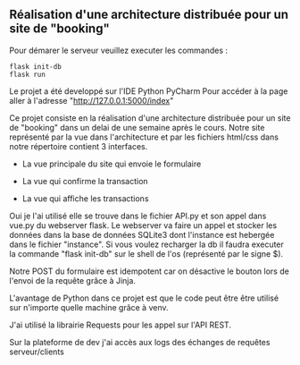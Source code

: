 ## Réalisation d'une architecture distribuée pour un site de "booking"


Pour démarer le serveur veuillez executer les commandes : 
```
flask init-db  
flask run
```
Le projet a été developpé sur l'IDE Python PyCharm
Pour accéder à la page aller à l'adresse "http://127.0.0.1:5000/index"

Ce projet consiste en la réalisation d'une architecture distribuée pour un site de "booking" dans un delai de une semaine après le cours.
Notre site représenté par la vue dans l'architecture et par les fichiers html/css dans notre répertoire contient 3 interfaces.

- La vue principale du site qui envoie le formulaire 

- La vue qui confirme la transaction 

- La vue qui affiche les transactions


Oui je l'ai utilisé elle se trouve dans le fichier API.py et son appel dans vue.py du webserver flask. Le webserver va faire un appel et stocker les données dans la base de données SQLite3 dont l'instance est hebergée dans le fichier "instance". Si vous voulez recharger la db il faudra executer la commande "flask init-db" sur le shell de l'os (représenté par le signe $).  


Notre POST du formulaire est idempotent car on désactive le bouton lors de l'envoi de la requête grâce à Jinja. 

L'avantage de Python dans ce projet est que le code peut être être utilisé sur n'importe quelle machine grâce à venv. 

J'ai utilisé la librairie Requests pour les appel sur l'API REST. 

Sur la plateforme de dev j'ai accès aux logs des échanges de requêtes serveur/clients
